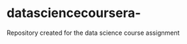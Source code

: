 datasciencecoursera-
====================

Repository created for the data science course assignment
